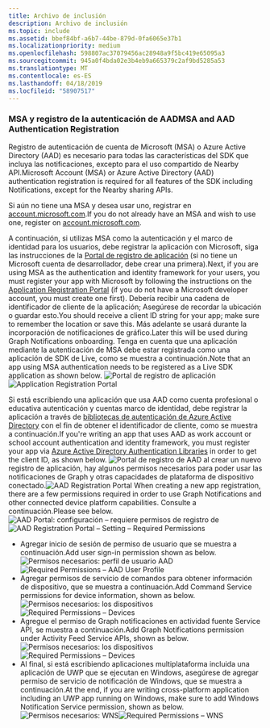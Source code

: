 ```yaml
---
title: Archivo de inclusión
description: Archivo de inclusión
ms.topic: include
ms.assetid: bbef84bf-a6b7-44be-879d-0fa6065e37b1
ms.localizationpriority: medium
ms.openlocfilehash: 598807ac37079456ac28948a9f5bc419e65095a3
ms.sourcegitcommit: 945a0f4bda02e3b4eb9a665379c2af9bd5285a53
ms.translationtype: MT
ms.contentlocale: es-ES
ms.lasthandoff: 04/18/2019
ms.locfileid: "58907517"
---
```

### <a name="msa-and-aad-authentication-registration"></a><span data-ttu-id="5f756-103">MSA y registro de la autenticación de AAD</span><span class="sxs-lookup"><span data-stu-id="5f756-103">MSA and AAD Authentication Registration</span></span>

<span data-ttu-id="5f756-104">Registro de autenticación de cuenta de Microsoft (MSA) o Azure Active Directory (AAD) es necesario para todas las características del SDK que incluya las notificaciones, excepto para el uso compartido de Nearby API.</span><span class="sxs-lookup"><span data-stu-id="5f756-104">Microsoft Account (MSA) or Azure Active Directory (AAD) authentication registration is required for all features of the SDK including Notifications, except for the Nearby sharing APIs.</span></span> 

<span data-ttu-id="5f756-105">Si aún no tiene una MSA y desea usar uno, registrar en [account.microsoft.com](https://account.microsoft.com/account).</span><span class="sxs-lookup"><span data-stu-id="5f756-105">If you do not already have an MSA and wish to use one, register on [account.microsoft.com](https://account.microsoft.com/account).</span></span>

<span data-ttu-id="5f756-106">A continuación, si utilizas MSA como la autenticación y el marco de identidad para los usuarios, debe registrar la aplicación con Microsoft, siga las instrucciones de la [Portal de registro de aplicación](https://apps.dev.microsoft.com/) (si no tiene un Microsoft cuenta de desarrollador, debe crear una primera).</span><span class="sxs-lookup"><span data-stu-id="5f756-106">Next, if you are using MSA as the authentication and identity framework for your users, you must register your app with Microsoft by following the instructions on the [Application Registration Portal](https://apps.dev.microsoft.com/) (if you do not have a Microsoft developer account, you must create one first).</span></span> <span data-ttu-id="5f756-107">Debería recibir una cadena de identificador de cliente de la aplicación; Asegúrese de recordar la ubicación o guardar esto.</span><span class="sxs-lookup"><span data-stu-id="5f756-107">You should receive a client ID string for your app; make sure to remember the location or save this.</span></span> <span data-ttu-id="5f756-108">Más adelante se usará durante la incorporación de notificaciones de gráfico.</span><span class="sxs-lookup"><span data-stu-id="5f756-108">Later this will be used during Graph Notifications onboarding.</span></span> <span data-ttu-id="5f756-109">Tenga en cuenta que una aplicación mediante la autenticación de MSA debe estar registrada como una aplicación de SDK de Live, como se muestra a continuación.</span><span class="sxs-lookup"><span data-stu-id="5f756-109">Note that an app using MSA authentication needs to be registered as a Live SDK application as shown below.</span></span>
<span data-ttu-id="5f756-110">![Portal de registro de aplicación](../../notifications/media/msa_app_registration/app_registration_portal.png)</span><span class="sxs-lookup"><span data-stu-id="5f756-110">![Application Registration Portal](../../notifications/media/msa_app_registration/app_registration_portal.png)</span></span>

<span data-ttu-id="5f756-111">Si está escribiendo una aplicación que usa AAD como cuenta profesional o educativa autenticación y cuentas marco de identidad, debe registrar la aplicación a través de [bibliotecas de autenticación de Azure Active Directory](https://docs.microsoft.com/azure/active-directory/develop/active-directory-authentication-libraries) con el fin de obtener el identificador de cliente, como se muestra a continuación.</span><span class="sxs-lookup"><span data-stu-id="5f756-111">If you're writing an app that uses AAD as work account or school account authentication and identity framework, you must register your app via [Azure Active Directory Authentication Libraries](https://docs.microsoft.com/azure/active-directory/develop/active-directory-authentication-libraries) in order to get the client ID, as shown below.</span></span> 
 <span data-ttu-id="5f756-112">![Portal de registro de AAD](../../notifications/media/aad_registration_portal/aad_registration_portal.png) al crear un nuevo registro de aplicación, hay algunos permisos necesarios para poder usar las notificaciones de Graph y otras capacidades de plataforma de dispositivo conectado.</span><span class="sxs-lookup"><span data-stu-id="5f756-112">![AAD Registration Portal](../../notifications/media/aad_registration_portal/aad_registration_portal.png) When creating a new app registration, there are a few permissions required in order to use Graph Notifications and other connected device platform capabilities.</span></span> <span data-ttu-id="5f756-113">Consulte a continuación.</span><span class="sxs-lookup"><span data-stu-id="5f756-113">Please see below.</span></span> 
<span data-ttu-id="5f756-114">![AAD Portal: configuración – requiere permisos de registro de](../../notifications/media/aad_registration_portal/aad_registration_portal_permissions.png)</span><span class="sxs-lookup"><span data-stu-id="5f756-114">![AAD Registration Portal – Setting – Required Permissions](../../notifications/media/aad_registration_portal/aad_registration_portal_permissions.png)</span></span>
* <span data-ttu-id="5f756-115">Agregar inicio de sesión de permiso de usuario que se muestra a continuación.</span><span class="sxs-lookup"><span data-stu-id="5f756-115">Add user sign-in permission shown as below.</span></span>
<span data-ttu-id="5f756-116">![Permisos necesarios: perfil de usuario AAD](../../notifications/media/aad_registration_portal/permissions_1_user.png)</span><span class="sxs-lookup"><span data-stu-id="5f756-116">![Required Permissions – AAD User Profile](../../notifications/media/aad_registration_portal/permissions_1_user.png)</span></span>
* <span data-ttu-id="5f756-117">Agregar permisos de servicio de comandos para obtener información de dispositivo, que se muestra a continuación.</span><span class="sxs-lookup"><span data-stu-id="5f756-117">Add Command Service permissions for device information, shown as below.</span></span>
<span data-ttu-id="5f756-118">![Permisos necesarios: los dispositivos](../../notifications/media/aad_registration_portal/permissions_2_devices.png)</span><span class="sxs-lookup"><span data-stu-id="5f756-118">![Required Permissions – Devices](../../notifications/media/aad_registration_portal/permissions_2_devices.png)</span></span>
* <span data-ttu-id="5f756-119">Agregue el permiso de Graph notificaciones en actividad fuente Service API, se muestra a continuación.</span><span class="sxs-lookup"><span data-stu-id="5f756-119">Add Graph Notifications permission under Activity Feed Service APIs, shown as below.</span></span>
<span data-ttu-id="5f756-120">![Permisos necesarios: los dispositivos](../../notifications/media/aad_registration_portal/permissions_3_graph_notifications.png)</span><span class="sxs-lookup"><span data-stu-id="5f756-120">![Required Permissions – Devices](../../notifications/media/aad_registration_portal/permissions_3_graph_notifications.png)</span></span>
* <span data-ttu-id="5f756-121">Al final, si está escribiendo aplicaciones multiplataforma incluida una aplicación de UWP que se ejecutan en Windows, asegúrese de agregar permiso de servicio de notificación de Windows, que se muestra a continuación.</span><span class="sxs-lookup"><span data-stu-id="5f756-121">At the end, if you are writing cross-platform application including an UWP app running on Windows, make sure to add Windows Notification Service permission, shown as below.</span></span> 
<span data-ttu-id="5f756-122">![Permisos necesarios: WNS](../../notifications/media/aad_registration_portal/permissions_4_wns_push.png)</span><span class="sxs-lookup"><span data-stu-id="5f756-122">![Required Permissions – WNS](../../notifications/media/aad_registration_portal/permissions_4_wns_push.png)</span></span>
